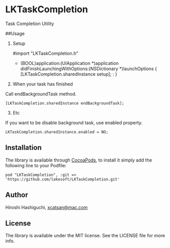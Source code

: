 LKTaskCompletion
================

Task Completion Utility

##Usage

1. Setup

    #import "LKTaskCompletion.h"

    - (BOOL)application:(UIApplication *)application didFinishLaunchingWithOptions:(NSDictionary *)launchOptions
    {
        [LKTaskCompletion.sharedInstance setup];
            :
    }

2. When your task has finished

Call endBackgroundTask method.

    [LKTaskCompletion.sharedInstance endBackgroundTask];

3. Etc

If you want to be disable background task, use enabled property.

    LKTaskCompletion.sharedInstance.enabled = NO;


## Installation

The library is available through [CocoaPods](http://cocoapods.org), to install
it simply add the following line to your Podfile:

    pod "LKTaskCompletion", :git => 'https://github.com/lakesoft/LKTaskCompletion.git'

## Author

Hiroshi Hashiguchi, xcatsan@mac.com

## License

The library is available under the MIT license. See the LICENSE file for more info.
